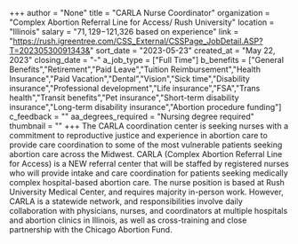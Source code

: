 +++
author = "None"
title = "CARLA Nurse Coordinator"
organization = "Complex Abortion Referral Line for Access/ Rush University"
location = "Illinois"
salary = "$71,129-$121,326 based on experience"
link = "https://rush.igreentree.com/CSS_External/CSSPage_JobDetail.ASP?T=20230530091343&"
sort_date = "2023-05-23"
created_at = "May 22, 2023"
closing_date = "-"
a_job_type = ["Full Time"]
b_benefits = ["General Benefits","Retirement","Paid Leave","Tuition Reimbursement","Health Insurance","Paid Vacation","Dental","Vision","Sick time","Disability insurance","Professional development","Life insurance","FSA","Trans health","Transit benefits","Pet insurance","Short-term disability insurance","Long-term disability insurance","Abortion procedure funding"]
c_feedback = ""
aa_degrees_required = "Nursing degree required"
thumbnail = ""
+++
The CARLA coordination center is seeking nurses with a commitment to reproductive justice and experience in abortion care to provide care coordination to some of the most vulnerable patients seeking abortion care across the Midwest. CARLA (Complex Abortion Referral Line for Access) is a NEW referral center that will be staffed by registered nurses who will provide intake and care coordination for patients seeking medically complex hospital-based abortion care. The nurse position is based at Rush University Medical Center, and requires majority in-person work. However, CARLA is a statewide network, and responsibilities involve daily collaboration with physicians, nurses, and coordinators at multiple hospitals and abortion clinics in Illinois, as well as cross-training and close partnership with the Chicago Abortion Fund.  